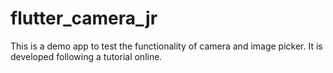 # flutter_camera_jr

This is a demo app to test the functionality of camera and image picker. It is developed following a tutorial online.
